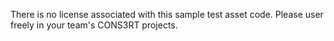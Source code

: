 There is no license associated with this sample test asset code.  Please 
user freely in your team's CONS3RT projects.
